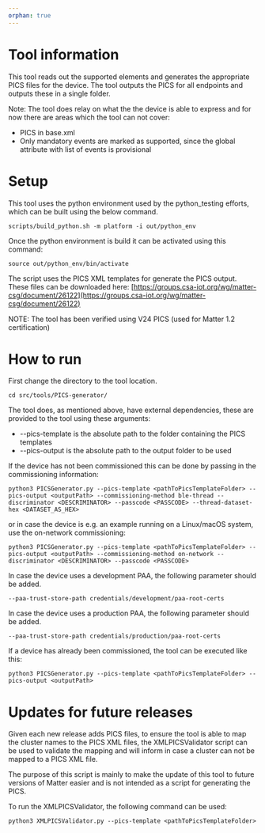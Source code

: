 ```yaml
---
orphan: true
---
```


# Tool information

This tool reads out the supported elements and generates the appropriate PICS
files for the device. The tool outputs the PICS for all endpoints and outputs
these in a single folder.

Note: The tool does relay on what the the device is able to express and for now
there are areas which the tool can not cover:

-   PICS in base.xml
-   Only mandatory events are marked as supported, since the global attribute
    with list of events is provisional

# Setup

This tool uses the python environment used by the python_testing efforts, which
can be built using the below command.

```
scripts/build_python.sh -m platform -i out/python_env
```

Once the python environment is build it can be activated using this command:

```
source out/python_env/bin/activate
```

The script uses the PICS XML templates for generate the PICS output. These files
can be downloaded here:
[https://groups.csa-iot.org/wg/matter-csg/document/26122](https://groups.csa-iot.org/wg/matter-csg/document/26122)

NOTE: The tool has been verified using V24 PICS (used for Matter 1.2
certification)

# How to run

First change the directory to the tool location.

```
cd src/tools/PICS-generator/
```

The tool does, as mentioned above, have external dependencies, these are
provided to the tool using these arguments:

-   --pics-template is the absolute path to the folder containing the PICS
    templates
-   --pics-output is the absolute path to the output folder to be used

If the device has not been commissioned this can be done by passing in the
commissioning information:

```
python3 PICSGenerator.py --pics-template <pathToPicsTemplateFolder> --pics-output <outputPath> --commissioning-method ble-thread --discriminator <DESCRIMINATOR> --passcode <PASSCODE> --thread-dataset-hex <DATASET_AS_HEX>
```

or in case the device is e.g. an example running on a Linux/macOS system, use
the on-network commissioning:

```
python3 PICSGenerator.py --pics-template <pathToPicsTemplateFolder> --pics-output <outputPath> --commissioning-method on-network --discriminator <DESCRIMINATOR> --passcode <PASSCODE>
```

In case the device uses a development PAA, the following parameter should be
added.

```
--paa-trust-store-path credentials/development/paa-root-certs
```

In case the device uses a production PAA, the following parameter should be
added.

```
--paa-trust-store-path credentials/production/paa-root-certs
```

If a device has already been commissioned, the tool can be executed like this:

```
python3 PICSGenerator.py --pics-template <pathToPicsTemplateFolder> --pics-output <outputPath>
```

# Updates for future releases

Given each new release adds PICS files, to ensure the tool is able to map the
cluster names to the PICS XML files, the XMLPICSValidator script can be used to
validate the mapping and will inform in case a cluster can not be mapped to a
PICS XML file.

The purpose of this script is mainly to make the update of this tool to future
versions of Matter easier and is not intended as a script for generating the
PICS.

To run the XMLPICSValidator, the following command can be used:

```
python3 XMLPICSValidator.py --pics-template <pathToPicsTemplateFolder>
```
